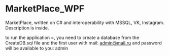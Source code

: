 # MarketPlace_WPF
MarketPlace, written on C# and interoperability with MSSQL, VK, Instagram. Description is inside.


to run the application =, you need to create a database from the CreateDB.sql file and the first user with mail: admin@mail.ru and password will be available to you: admin
